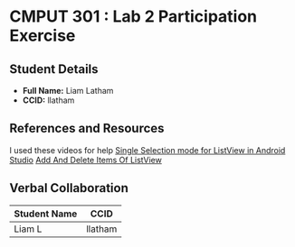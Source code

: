 # CMPUT 301 : Lab 2 Participation Exercise

## Student Details

- **Full Name:** Liam Latham
- **CCID:** llatham

## References and Resources

I used these videos for help
[Single Selection mode for ListView in Android Studio](https://www.youtube.com/watch?v=5F5EJ1LUoZY)
[Add And Delete Items Of ListView](https://www.youtube.com/watch?v=bS7jBuqmq4A)

## Verbal Collaboration

| Student Name | CCID      |
| ------------ | --------- |
| Liam L       | llatham   |
